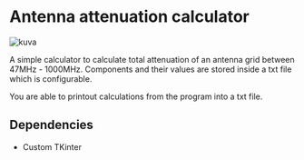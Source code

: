 <h1>Antenna attenuation calculator</h1>

![kuva](https://github.com/heissendo/Antenna-attenuation-calculator/assets/47637198/104e54e8-63df-4086-83ab-7c5b50b1407c)

A simple calculator to calculate total attenuation of an antenna grid between 47MHz - 1000MHz.
Components and their values are stored inside a txt file which is configurable.

You are able to printout calculations from the program into a txt file.

<h2>Dependencies</h2>
<ul>
<li>Custom TKinter</li>
</ul>
